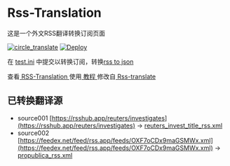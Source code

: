 # Rss-Translation

这是一个外文RSS翻译转换订阅页面 

[![circle_translate](https://github.com/maomao52/Rss-Translation/actions/workflows/circle_translate.yml/badge.svg)](https://github.com/maomao52/Rss-Translation/actions/workflows/circle_translate.yml)
[![Deploy](https://github.com/maomao52/Rss-Translation/actions/workflows/jekyll-gh-pages.yml/badge.svg)](https://github.com/maomao52/Rss-Translation/actions/workflows/jekyll-gh-pages.yml)

在 [test.ini](https://github.com/maomao52/Rss-Translation/blob/main/test.ini) 中提交以转换订阅，转换[rss to json](https://rss2json.com/)

查看[ RSS-Translation ](https://maomao52.github.io/RSS-Translation)使用[ 教程 ](https://www.tjsky.net/tutorial/644)修改自[ Rss-translate ](https://github.com/rcy1314/Rss-Translation/)

## 已转换翻译源

 - source001 [https://rsshub.app/reuters/investigates](https://rsshub.app/reuters/investigates) -> [reuters_invest_title_rss.xml](rss/reuters_invest_title_rss.xml)
 - source002 [https://feedex.net/feed/rss.app/feeds/OXF7oCDx9maGSMWx.xml](https://feedex.net/feed/rss.app/feeds/OXF7oCDx9maGSMWx.xml) -> [propublica_rss.xml](rss/propublica_rss.xml)
